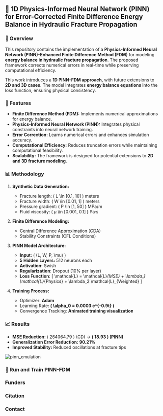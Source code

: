 
## 📌 1D Physics-Informed Neural Network (PINN) for Error-Corrected Finite Difference Energy Balance in Hydraulic Fracture Propagation

### 📝 Overview
This repository contains the implementation of a **Physics-Informed Neural Network (PINN)-Enhanced Finite Difference Method (FDM)** for modeling **energy balance in hydraulic fracture propagation**. The proposed framework corrects numerical errors in real-time while preserving computational efficiency.

This work introduces a **1D PINN-FDM approach**, with future extensions to **2D and 3D cases**. The model integrates **energy balance equations** into the loss function, ensuring physical consistency.


### 🚀 Features
- **Finite Difference Method (FDM):** Implements numerical approximations for energy balance.
- **Physics-Informed Neural Network (PINN):** Integrates physical constraints into neural network training.
- **Error Correction:** Learns numerical errors and enhances simulation accuracy.
- **Computational Efficiency:** Reduces truncation errors while maintaining computational feasibility.
- **Scalability:** The framework is designed for potential extensions to **2D and 3D fracture modeling**.


### 📊 Methodology
1. **Synthetic Data Generation:** 
   - Fracture length: \( L \in [0.1, 10] \) meters
   - Fracture width: \( W \in [0.01, 1] \) meters
   - Pressure gradient: \( P \in [1, 50] \) MPa/m
   - Fluid viscosity: \( $\mu$ \in [0.001, 0.1] \) Pa·s

2. **Finite Difference Modeling:**
   - Central Difference Approximation (CDA)
   - Stability Constraints (CFL Conditions)

3. **PINN Model Architecture:**
   - **Input:** \( (L, W, P, \mu) \)
   - **5 Hidden Layers:** 512 neurons each
   - **Activation:** Swish
   - **Regularization:** Dropout (10% per layer)
   - **Loss Function:** 
     \[
     \mathcal{L} = \mathcal{L}_{MSE} + \lambda_1 \mathcal{L}_{Physics} + \lambda_2 \mathcal{L}_{Weighted}
     \]

4. **Training Process:**
   - Optimizer: **Adam**
   - Learning Rate: **\( \alpha_0 = 0.0003 e^{-0.9t} \)**
   - Convergence Tracking: **Animated training visualization**
  

### 📈 Results
- **MSE Reduction:** \( 264064.79 \) (CD) → **\( 18.93 \) (PINN)**
- **Generalization Error Reduction:** **90.21%**
- **Improved Stability:** Reduced oscillations at fracture tips

![pinn_emulation](https://github.com/user-attachments/assets/7e57081e-b747-4e18-a13e-0787b3b2f80e)


### 🔧 Run and Train PINN-FDM
### Funders
### Citation
### Contact




